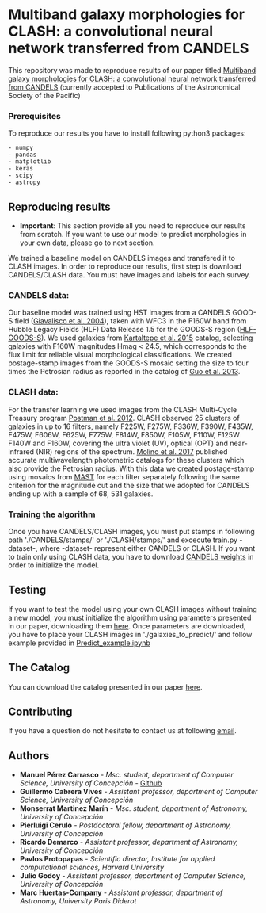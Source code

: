 # Multiband galaxy morphologies for CLASH: a convolutional neural network transferred from CANDELS

This repository was made to reproduce results of our paper titled [Multiband galaxy morphologies for CLASH: a convolutional neural network transferred from CANDELS](https://arxiv.org/abs/1810.07857) (currently accepted to Publications of the Astronomical Society of the Pacific)


### Prerequisites

To reproduce our results you have to install following python3 packages:

```
- numpy
- pandas
- matplotlib
- keras
- scipy
- astropy
```


## Reproducing results

* **Important**: This section provide all you need to reproduce our results from scratch. If you want to use our model to predict morphologies in your own data, please go to next section.

We trained a baseline model on CANDELS images and transfered it to CLASH images. In order to reproduce our results, first step is download CANDELS/CLASH data. You must have images and labels for each survey.

### CANDELS data:

Our baseline model was trained using HST images from a CANDELS GOOD-S field ([Giavalisco et al. 2004](http://adsabs.harvard.edu/abs/2004ApJ...600L..93G)), taken with WFC3 in the F160W band from Hubble Legacy Fields (HLF) Data Release 1.5 for the GOODS-S region ([HLF-GOODS-S](https://archive.stsci.edu/prepds/hlf/)). 
We used galaxies from [Kartaltepe et al. 2015](https://arxiv.org/pdf/1401.2455.pdf) catalog, selecting galaxies with
F160W magnitudes Hmag < 24.5, which corresponds to the flux limit for reliable visual morphological classifications. 
We created postage-stamp images from the GOODS-S mosaic setting the size to four times the Petrosian radius as reported in the catalog of [Guo et al. 2013](http://adsabs.harvard.edu/abs/2013ApJS..207...24G). 

### CLASH data:

For the transfer learning we used images from the CLASH Multi-Cycle Treasury program [Postman et al. 2012](https://arxiv.org/pdf/1106.3328.pdf). CLASH observed 25 clusters of galaxies in up to 16 filters, namely F225W, F275W, F336W, F390W, F435W, F475W, F606W, F625W, F775W, F814W, F850W, F105W, F110W, F125W F140W and F160W, covering the ultra violet (UV), optical (OPT) and near-infrared (NIR) regions of the spectrum. [Molino et al. 2017](https://arxiv.org/pdf/1705.02265.pdf) published accurate multiwavelength photometric catalogs for these clusters which also provide the Petrosian radius. With this data we created postage-stamp using mosaics from [MAST](https://archive.stsci.edu/prepds/clash/) for each filter separately following the same criterion for the magnitude cut and the size that we adopted for CANDELS ending up with a sample of 68, 531 galaxies.

### Training the algorithm

Once you have CANDELS/CLASH images, you must put stamps in following path './CANDELS/stamps/' or './CLASH/stamps/' and excecute train.py -dataset-, where -dataset- represent either CANDELS or CLASH. If you want to train only using CLASH data, you have to download [CANDELS weights](http://empty) in order to initialize the model.

## Testing

If you want to test the model using your own CLASH images without training a new model, you must initialize the algorithm using parameters presented in our paper, downloading them [here](http://empty).
Once parameters are downloaded, you have to place your CLASH images in './galaxies_to_predict/' and follow example provided in [Predict_example.ipynb](https://github.com/mperezcarrasco/CLASH/blob/master/Predict_example.ipynb)

## The Catalog

You can download the catalog presented in our paper [here](https://github.com/mperezcarrasco/CLASH/blob/master/Deep-CLASH.csv).

## Contributing

If you have a question do not hesitate to contact us at following [email](maperezc@udec.cl).

## Authors

* **Manuel Pérez Carrasco** - *Msc. student, department of Computer Science, University of Concepción* - [Github](https://github.com/mperezcarrasco/)
* **Guillermo Cabrera Vives** - *Assistant professor, department of Computer Science, University of Concepción* 
* **Monserrat Martinez Marín** - *Msc. student, department of Astronomy, University of Concepción*
* **Pierluigi Cerulo** - *Postdoctoral fellow, department of Astronomy, University of Concepción*
* **Ricardo Demarco** - *Assistant professor, department of Astronomy, University of Concepción*
* **Pavlos Protopapas** - *Scientific director, Institute for applied computational sciences, Harvard University*
* **Julio Godoy** - *Assistant professor, department of Computer Science, University of Concepción*
* **Marc Huertas-Company** - *Assistant professor, department of Astronomy, University Paris Diderot*
